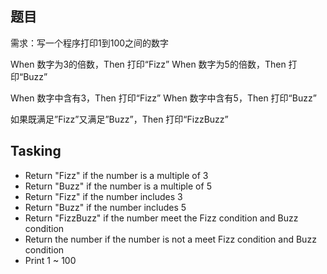## 题目

需求：写一个程序打印1到100之间的数字

When 数字为3的倍数，Then 打印“Fizz”
When 数字为5的倍数，Then 打印“Buzz”

When 数字中含有3，Then 打印“Fizz”
When 数字中含有5，Then 打印“Buzz”

如果既满足”Fizz”又满足”Buzz”，Then 打印“FizzBuzz”

## Tasking

- Return "Fizz" if the number is a multiple of 3
- Return "Buzz" if the number is a multiple of 5
- Return "Fizz" if the number includes 3
- Return "Buzz" if the number includes 5
- Return "FizzBuzz" if the number meet the Fizz condition and Buzz condition
- Return the number if the number is not a meet Fizz condition and Buzz condition
- Print 1 ~ 100
